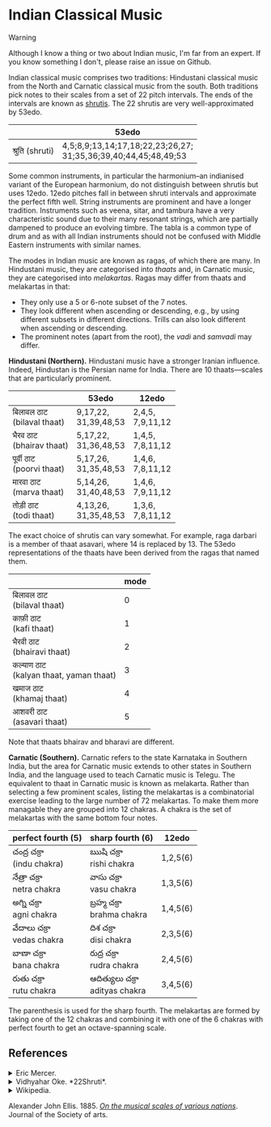 # Indian Classical Music

> [!warning]
> Although I know a thing or two about Indian music, I'm far from an expert.
> If you know something I don't, please raise an issue on Github.

Indian classical music comprises two traditions: Hindustani classical music from the North and Carnatic classical music from the south.
Both traditions pick notes to their scales from a set of 22 pitch intervals.
The ends of the intervals are known as [shrutis](shruti.md).
The 22 shrutis are very well-approximated by 53edo.

|     |53edo|
|-----|-----|
| श्रुति (shruti) | 4,5;8,9;13,14;17,18;22,23;26,27; <br /> 31;35,36;39,40;44,45;48,49;53 |

Some common instruments, in particular the harmonium–an indianised variant of the European harmonium, do not distinguish between shrutis but uses 12edo.
12edo pitches fall in between shruti intervals and approximate the perfect fifth well.
String instruments are prominent and have a longer tradition.
Instruments such as veena, sitar, and tambura have a very characteristic sound due to their many resonant strings, which are partially dampened to produce an evolving timbre.
The tabla is a common type of drum and as with all Indian instruments should not be confused with Middle Eastern instruments with similar names.

The modes in Indian music are known as ragas, of which there are many.
In Hindustani music, they are categorised into *thaats* and, in Carnatic music, they are categorised into *melakartas*.
Ragas may differ from thaats and melakartas in that:
- They only use a 5 or 6-note subset of the 7 notes.
- They look different when ascending or descending, e.g., by using different subsets in different directions. Trills can also look different when ascending or descending.
- The prominent notes (apart from the root), the *vadi* and *samvadi* may differ.

**Hindustani (Northern).**
Hindustani music have a stronger Iranian influence.
Indeed, Hindustan is the Persian name for India.
There are 10 thaats—scales that are particularly prominent.

|       |53edo |12edo |
|-------|------|------|
| बिलावल ठाट <br /> (bilaval thaat)| 9,17,22, <br /> 31,39,48,53 | 2,4,5, <br /> 7,9,11,12 |
| भैरव ठाट <br /> (bhairav thaat)|5,17,22,<br />  31,36,48,53 | 1,4,5,<br />  7,8,11,12 |
| पूर्वी ठाट <br /> (poorvi thaat)| 5,17,26, <br /> 31,35,48,53 | 1,4,6,<br />  7,8,11,12 |
| मारवा ठाट <br /> (marva thaat)| 5,14,26,<br />  31,40,48,53 | 1,4,6, <br /> 7,9,11,12 |
| तोड़ी ठाट <br /> (todi thaat) | 4,13,26,<br />  31,35,48,53 | 1,3,6,<br />  7,8,11,12 |

The exact choice of shrutis can vary somewhat. For example, raga darbari is a member of thaat asavari, where 14 is replaced by 13. The 53edo representations of the thaats have been derived from the ragas that named them.

|       |mode|
|-------|----|
|बिलावल ठाट <br />(bilaval thaat) | 0 |
|काफ़ी ठाट <br />(kafi thaat) | 1 |
|भैरवी ठाट <br />(bhairavi thaat) | 2 |
|कल्याण ठाट <br />(kalyan thaat, yaman thaat) | 3 |
|खमाज ठाट <br />(khamaj thaat) | 4 |
|आशवरी ठाट <br />(asavari thaat)| 5 |

Note that thaats bhairav and bharavi are different.

**Carnatic (Southern).**
Carnatic refers to the state Karnataka in Southern India, but the area for Carnatic music extends to other states in Southern India, and the language used to teach Carnatic music is Telegu.
The equivalent to thaat in Carnatic music is known as melakarta.
Rather than selecting a few prominent scales, listing the melakartas is a combinatorial exercise leading to the large number of 72 melakartas.
To make them more managable they are grouped into 12 chakras.
A chakra is the set of melakartas with the same bottom four notes.

| perfect fourth (5) | sharp fourth (6) | 12edo |
|----------------|-----------------|--------|
| చంద్ర చక్రా <br /> (indu chakra) | ఋషి చక్రా <br />rishi chakra | 1,2,5(6) |
| నేత్రా చక్రా <br />netra chakra | వాసు చక్రా <br />vasu chakra | 1,3,5(6) |
| అగ్ని చక్రా <br />agni chakra | బ్రహ్మ చక్రా <br />brahma chakra | 1,4,5(6) |
| వేదాలు చక్రా <br />vedas chakra | దిశ చక్రా <br />disi chakra | 2,3,5(6) |
| బాణా చక్రా <br />bana chakra | రుద్ర చక్రా <br />rudra chakra | 2,4,5(6) |
| రుతు చక్రా <br />rutu chakra | ఆదిత్యులు చక్రా <br />adityas chakra | 3,4,5(6) |

The parenthesis is used for the sharp fourth.
The melakartas are formed by taking one of the 12 chakras and combining it with one of the 6 chakras with perfect fourth to get an octave-spanning scale.


## References

<details>
<summary>
Eric Mercer.
</summary>
<ul>
<li><a href="https://docs.google.com/spreadsheets/d/1PgsqtV_TFpo2T6uOZdVHR3DQNS-r-gypZIXoiHs2xFI/edit?gid=0#gid=0"><i>Raga Related Resources</i></a></li>
<li><a href="https://docs.google.com/spreadsheets/d/1PgsqtV_TFpo2T6uOZdVHR3DQNS-r-gypZIXoiHs2xFI/edit?gid=0#gid=0"><i>Hindustani Raga Shruti Selection</i></a></li>
</ul>
</details>

<details>
<summary>
Vidhyahar Oke. *22Shruti*.
</summary>

- Section 1 *[The short expression used in this website for 22 shrutis](https://web.archive.org/web/20240616160001/https://22shruti.com/research_topic_1.asp)*
- Section 2 *[Non-English Musical, Technical and other terms](https://web.archive.org/web/20240528132550/https://22shruti.com/research_topic_2.asp)*
- Section 3 *[Introduction to the Harmonium](https://web.archive.org/web/20240714134203/https://22shruti.com/research_topic_3.asp)*
- Section 4 *[Production of Natural Sounds : Harmonic, Partials, Timbre](https://web.archive.org/web/20240811182407/https://22shruti.com/research_topic_4.asp)*
- Section 5 *[The difference between “Nada”, “Shruti” and “Swara”](https://web.archive.org/web/20240811183306/https://22shruti.com/research_topic_5.asp)*
- Section 6 *[Previous Research work on 22 Shrutis](https://web.archive.org/web/20240811190946/https://22shruti.com/research_topic_6.asp)*
- Section 7 *[The Story Of The World’s First Shruti-Harmonium](https://web.archive.org/web/20240624104222/https://22shruti.com/research_topic_7.asp)*
- Section 8 *[The Logic behind 22 Shrutis (‘Shruti-Nirman Chakra’)](https://web.archive.org/web/20240624105239/https://22shruti.com/research_topic_8.asp)*
- Section 9 *[The Meaning And Criticism Of The ‘Tempered’ Scale](https://web.archive.org/web/20240811192931/https://22shruti.com/research_topic_9.asp)*
- Section 10 *[Positions of notes in Equitempered (ET) Scale](https://web.archive.org/web/20240624102719/https://22shruti.com/research_topic_10.asp)*
- Section 11 *[Capacity of the human ear to differentiate Sound frequencies](https://web.archive.org/web/20240528145123/https://22shruti.com/research_topic_11.asp)*
- Section 12 *[Indian Natural Scale](https://web.archive.org/web/20240624094119/https://22shruti.com/research_topic_12.asp)*
- Section 13 *[Mathematical difficulties in calculating 22 Shrutis](https://web.archive.org/web/20240528142129/https://22shruti.com/research_topic_13.asp)*
- Section 14 *[Pythagoraen Octave (Scale)](https://web.archive.org/web/20240624090101/https://22shruti.com/research_topic_14.asp)*
- Section 15 *[Importance of the Pythagorean Scale: ‘Pythagorean Limma’](https://web.archive.org/web/20240624100406/https://22shruti.com/research_topic_15.asp)*
- Section 16 *[‘Syntonic Comma’ or ‘Ptolemic Comma’](https://web.archive.org/web/20240811192959/https://22shruti.com/research_topic_16.asp)*
- Section 17 *[Relationship between a Musical note and a Mathematical number](https://web.archive.org/web/20240624092636/https://22shruti.com/research_topic_17.asp)*
- Section 18 *[Just Intonation Scale – ‘Natural’ scale in the West](https://web.archive.org/web/20240624103124/https://22shruti.com/research_topic_18.asp)*
- Section 19 *[The most Ancient Musical Scales in the World](https://web.archive.org/web/20240624084944/https://22shruti.com/research_topic_19.asp)*
- Section 20 *[Efforts made by 2 prominent Indian Researchers to find our Indian scale](https://web.archive.org/web/20240714142356/https://22shruti.com/research_topic_20.asp)*
- Section 21 *[Discovery of 22 Shrutis from S-R-G-M](https://web.archive.org/web/20240528123925/https://22shruti.com/research_topic_21.asp)*
- Section 22 *[Why “22” Shrutis Only ? : Natural Evolution](https://web.archive.org/web/20240624095453/https://22shruti.com/research_topic_22.asp)*
- Section 23 *[Why “22” Shrutis? : Natural Existence on a string](https://web.archive.org/web/20240811192342/https://22shruti.com/research_topic_23.asp)*
- Section 24 *[22 shrutis – Rational Behind the Ratios](https://web.archive.org/web/20240811175002/https://22shruti.com/research_topic_24.asp)*
- Section 25 *[Difference between Equitempered notes and Indian Musical Notes](https://web.archive.org/web/20240528140210/https://22shruti.com/research_topic_25.asp)*
- Section 26 *[Shadjas and Panchams of all 22 Shrutis lie in these 22 positions only](https://web.archive.org/web/20240422201217/https://22shruti.com/research_topic_26.asp)*
- Section 27 *[Bilaterally Equiratioal positioning of 22 Shrutis](https://web.archive.org/web/20240422184911/https://22shruti.com/research_topic_27.asp)*
- Section 28 *[Serial positioning of 22 Shrutis according to accurate adjacent ratios](https://web.archive.org/web/20240224095440/https://22shruti.com/research_topic_28.asp)*
- Section 29 *[Bharatamuni’s Shadja and Madhyama Gramas explained](https://web.archive.org/web/20240422181047/https://22shruti.com/research_topic_29.asp)*
- Section 30 *[Bharatamuni’s Moorchhanas](https://web.archive.org/web/20240224095937/https://22shruti.com/research_topic_30.asp)*
- Section 31 *[22 Shruti Relationships Template](https://web.archive.org/web/20240422181708/https://22shruti.com/research_topic_31.asp)*
- Section 32 *[Practical Use of Decimals : Knowing exact distance of 22 Shrutis from Shadja](https://web.archive.org/web/20240528135305/https://22shruti.com/research_topic_32.asp)*
- Section 54 *[Selection of shrutis in various Ragas in Indian (Hindustani) Classical Music](https://web.archive.org/web/20240624095329/https://22shruti.com/research_topic_54.asp)*

</details>

<details>
<summary>
Wikipedia.
</summary>
<ul>
<li><a href="https://en.wikipedia.org/w/index.php?title=Melakarta&oldid=1237175236"><i>Melakarta</i></a></li>
<li><i>Marva</i>. Section <a href="https://en.wikipedia.org/w/index.php?title=Marva_(raga)&oldid=1225358085#Aroha_and_Avaroha"><i>Aroha and Avaroha</i></a></li>
<li><a href="https://en.wikipedia.org/w/index.php?title=Thaat&oldid=1241451406"><i>Thaat</i></a></li>
</ul>
</details>


Alexander John Ellis. 1885. *[On the musical scales of various nations](https://books.google.com/books/about/On_the_Musical_Scales_of_Various_Nations.html?id=sNtDAAAAYAAJ)*. Journal of the Society of arts.



